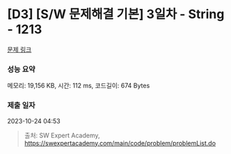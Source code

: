 # [D3] [S/W 문제해결 기본] 3일차 - String - 1213 

[문제 링크](https://swexpertacademy.com/main/code/problem/problemDetail.do?contestProbId=AV14P0c6AAUCFAYi) 

### 성능 요약

메모리: 19,156 KB, 시간: 112 ms, 코드길이: 674 Bytes

### 제출 일자

2023-10-24 04:53



> 출처: SW Expert Academy, https://swexpertacademy.com/main/code/problem/problemList.do
